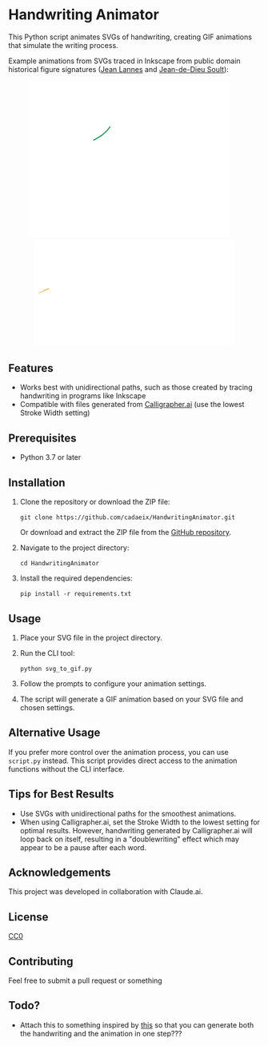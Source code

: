 # Handwriting Animator

This Python script animates SVGs of handwriting, creating GIF animations that simulate the writing process.

Example animations from SVGs traced in Inkscape from public domain historical figure signatures ([Jean Lannes](https://en.wikipedia.org/wiki/Jean_Lannes) and [Jean-de-Dieu Soult](https://en.wikipedia.org/wiki/Jean-de-Dieu_Soult)):
<p align="center">
  <img src="examples/lannes.gif" alt="Marshal Lannes' Signature" width="400" style="margin-right: 20px;">
  <img src="examples/soult.gif" alt="Marshal Soult's Signature" width="400">
</p>

## Features

- Works best with unidirectional paths, such as those created by tracing handwriting in programs like Inkscape
- Compatible with files generated from [Calligrapher.ai](https://www.calligrapher.ai/) (use the lowest Stroke Width setting)

## Prerequisites

- Python 3.7 or later

## Installation

1. Clone the repository or download the ZIP file:
   ```
   git clone https://github.com/cadaeix/HandwritingAnimator.git
   ```
   Or download and extract the ZIP file from the [GitHub repository](https://github.com/cadaeix/HandwritingAnimator).

2. Navigate to the project directory:
   ```
   cd HandwritingAnimator
   ```

3. Install the required dependencies:
   ```
   pip install -r requirements.txt
   ```

## Usage

1. Place your SVG file in the project directory.

2. Run the CLI tool:
   ```
   python svg_to_gif.py
   ```

3. Follow the prompts to configure your animation settings.

4. The script will generate a GIF animation based on your SVG file and chosen settings.

## Alternative Usage

If you prefer more control over the animation process, you can use `script.py` instead. This script provides direct access to the animation functions without the CLI interface.

## Tips for Best Results

- Use SVGs with unidirectional paths for the smoothest animations.
- When using Calligrapher.ai, set the Stroke Width to the lowest setting for optimal results. However, handwriting generated by Calligrapher.ai will loop back on itself, resulting in a "doublewriting" effect which may appear to be a pause after each word.

## Acknowledgements

This project was developed in collaboration with Claude.ai.

## License

[CC0](https://github.com/cadaeix/HandwritingAnimator/blob/main/LICENSE)

## Contributing

Feel free to submit a pull request or something

## Todo?
- Attach this to something inspired by [this](https://github.com/sjvasquez/handwriting-synthesis) so that you can generate both the handwriting and the animation in one step???
